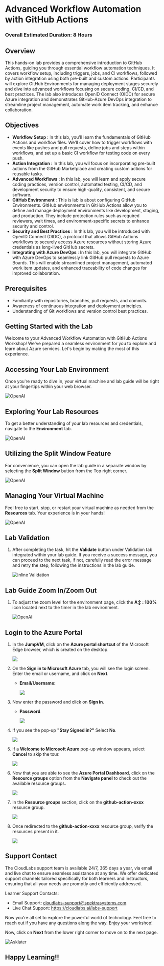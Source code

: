 # Advanced Workflow Automation with GitHub Actions

### Overall Estimated Duration: 8 Hours
## Overview

This hands-on lab provides a comprehensive introduction to GitHub Actions, guiding you through essential workflow automation techniques. It covers workflow setup, including triggers, jobs, and CI workflows, followed by action integration using both pre-built and custom actions. Participants will explore GitHub Environments for managing deployment stages securely and dive into advanced workflows focusing on secure coding, CI/CD, and best practices. The lab also introduces OpenID Connect (OIDC) for secure Azure integration and demonstrates GitHub-Azure DevOps integration to streamline project management, automate work item tracking, and enhance collaboration.

## Objectives

- **Workflow Setup** : In this lab, you'll learn the fundamentals of GitHub Actions and workflow files. We'll cover how to trigger workflows with events like pushes and pull requests, define jobs and steps within workflows, and set up a basic CI workflow for testing code on every push.
- **Action Integration** : In this lab, you wil focus on incorporating pre-built actions from the GitHub Marketplace and creating custom actions for reusable tasks.
- **Advanced Workflows** : In this lab, you will learn and apply secure coding practices, version control, automated testing, CI/CD, and development security to ensure high-quality, consistent, and secure software. 
- **GitHub Environment** : This is lab is about configuring GitHub Environments. GitHub environments in GitHub Actions allow you to define and manage deployment environments like development, staging, and production. They include protection rules such as required reviewers, wait times, and environment-specific secrets to enhance security and control.
- **Security and Best Practices** : In this lab, you will be introduced with OpenID Connect (OIDC), a protocol that allows GitHub Actions workflows to securely access Azure resources without storing Azure credentials as long-lived GitHub secrets.
- **Integrating with Azure DevOps** : In this lab, you will integrate GitHub with Azure DevOps to seamlessly link GitHub pull requests to Azure Boards. This will enable streamlined project management, automated work item updates, and enhanced traceability of code changes for improved collaboration.

## Prerequisites

- Familiarity with repositories, branches, pull requests, and commits.
- Awareness of continuous integration and deployment principles.
- Understanding of Git workflows and version control best practices.

## Getting Started with the Lab
Welcome to your Advanced Workflow Automation with GitHub Actions Workshop! We've prepared a seamless environment for you to explore and learn about Azure services. Let's begin by making the most of this experience.
 
## Accessing Your Lab Environment
 
Once you're ready to dive in, your virtual machine and lab guide will be right at your fingertips within your web browser.

  ![OpenAI](../media/ga7.png)

## Exploring Your Lab Resources
 
To get a better understanding of your lab resources and credentials, navigate to the **Environment** tab.
 
  ![OpenAI](../media/ga8.png)
 
## Utilizing the Split Window Feature
 
For convenience, you can open the lab guide in a separate window by selecting the **Split Window** button from the Top right corner.
 
  ![OpenAI](../media/ga9.png)

## Managing Your Virtual Machine
 
Feel free to start, stop, or restart your virtual machine as needed from the **Resources** tab. Your experience is in your hands!

  ![OpenAI](../media/ga11.png)

## Lab Validation

1. After completing the task, hit the **Validate** button under Validation tab integrated within your lab guide. If you receive a success message, you can proceed to the next task, if not, carefully read the error message and retry the step, following the instructions in the lab guide.

   ![Inline Validation](../media/new-get-start-25-5.png)

## Lab Guide Zoom In/Zoom Out
 
1. To adjust the zoom level for the environment page, click the **A↕ : 100%** icon located next to the timer in the lab environment.

     ![OpenAI](../media/new-get-start-25-6.png)
 
## Login to the Azure Portal

1. In the **JumpVM**, click on the **Azure portal shortcut** of the Microsoft Edge browser, which is created on the desktop.

   ![](../media/gettingstartpage3.png)

1. On the **Sign in to Microsoft Azure** tab, you will see the login screen. Enter the email or username, and click on **Next**. 

   * **Email/Username**: **<inject key="AzureAdUserEmail"></inject>**

     ![](../media/img4.png)
     
1. Now enter the password and click on **Sign in**.
   
   * **Password**: **<inject key="AzureAdUserPassword"></inject>**

     ![](../media/img5.png)
   
1. If you see the pop-up **"Stay Signed in?"** Select **No**.

   ![](../media/img7.png)

1. If a **Welcome to Microsoft Azure** pop-up window appears, select **Cancel** to skip the tour.

    ![](../media/welcome-update.png)
   
1. Now that you are able to see the **Azure Portal Dashboard**, click on the **Resource groups** option from the **Navigate panel** to check out the available resource groups.

   ![](../media/17-06-2024(5).png)

1. In the **Resource groups** section, click on the **github-action-xxxx<inject key="DeploymentID" enableCopy="false"/>** resource group.

   ![](../media/resource-group.png)

1. Once redirected to the **github-action-xxxx<inject key="DeploymentID" enableCopy="false"/>** resource group, verify the resources present in it.

   ![](../media/rgname.png)

## Support Contact
The CloudLabs support team is available 24/7, 365 days a year, via email and live chat to ensure seamless assistance at any time. We offer dedicated support channels tailored specifically for both learners and instructors, ensuring that all your needs are promptly and efficiently addressed.

Learner Support Contacts:

   - Email Support: cloudlabs-support@spektrasystems.com
   - Live Chat Support: https://cloudlabs.ai/labs-support

Now you're all set to explore the powerful world of technology. Feel free to reach out if you have any questions along the way. Enjoy your workshop!

Now, click on **Next** from the lower right corner to move on to the next page.

  ![Asklater](../media/num.png)

## Happy Learning!!
